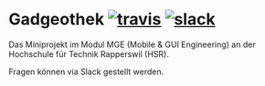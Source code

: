 # Gadgeothek [![travis][travis-image]][travis-url] [![slack][slack-image]][slack-url]
Das Miniprojekt im Modul MGE (Mobile & GUI Engineering) an der Hochschule für Technik Rapperswil (HSR).

Fragen können via Slack gestellt werden.

[travis-image]: https://travis-ci.org/janicmikes/Gadgeothek.svg?branch=master
[travis-url]: https://travis-ci.org/janicmikes/Gadgeothek
[slack-image]: https://img.shields.io/badge/slack-hsr–students/mge-146891.svg
[slack-url]: https://hsr-students.slack.com/
